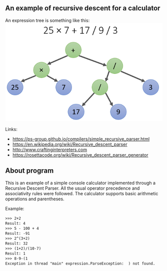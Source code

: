 ## An example of recursive descent for a calculator

An expression tree is something like this:
![Tree](image/expression_tree.png)

Links:
- https://ps-group.github.io/compilers/simple_recursive_parser.html
- https://en.wikipedia.org/wiki/Recursive_descent_parser
- http://www.craftinginterpreters.com
- https://rosettacode.org/wiki/Recursive_descent_parser_generator

## About program
This is an example of a simple console calculator implemented through a Recursive Descent Parser.
All the usual operator precedence and associativity rules were followed.
The calculator supports basic arithmetic operations and parentheses.

Example:
```
>>> 2+2
Result: 4
>>> 5 - 100 + 4
Result: -91
>>> 2^(3+2)
Result: 32
>>> (1+2)/(10-7)
Result: 1
>>> 8-9-(1
Exception in thread "main" expression.ParseException:  ) not found.
```
